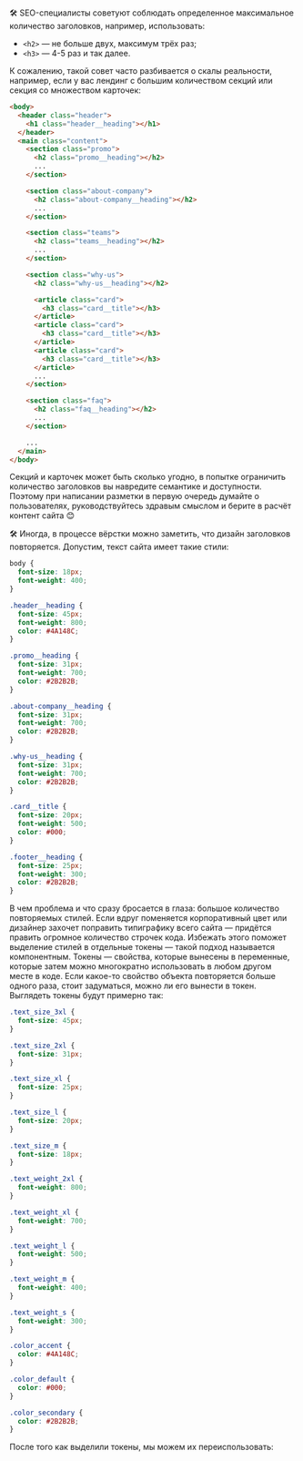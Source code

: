 🛠 SEO-специалисты советуют соблюдать определенное максимальное количество заголовков, например, использовать:
- `<h2>` — не больше двух, максимум трёх раз;
- `<h3>` — 4-5 раз и так далее.

К сожалению, такой совет часто разбивается о скалы реальности, например, если у вас лендинг с большим количеством секций или секция со множеством карточек:

```html
<body>
  <header class="header">
    <h1 class="header__heading"></h1>
  </header>
  <main class="content">
    <section class="promo">
      <h2 class="promo__heading"></h2>
      ...
    </section>

    <section class="about-company">
      <h2 class="about-company__heading"></h2>
      ...
    </section>

    <section class="teams">
      <h2 class="teams__heading"></h2>
      ...
    </section>

    <section class="why-us">
      <h2 class="why-us__heading"></h2>

      <article class="card">
        <h3 class="card__title"></h3>
      </article>
      <article class="card">
        <h3 class="card__title"></h3>
      </article>
      <article class="card">
        <h3 class="card__title"></h3>
      </article>
      ...
    </section>

    <section class="faq">
      <h2 class="faq__heading"></h2>
      ...
    </section>

    ...
  </main>
</body>
```

Секций и карточек может быть сколько угодно, в попытке ограничить количество заголовков вы навредите семантике и доступности. Поэтому при написании разметки в первую очередь думайте о пользователях, руководствуйтесь здравым смыслом и берите в расчёт контент сайта 😊

🛠 Иногда, в процессе вёрстки можно заметить, что дизайн заголовков повторяется. Допустим, текст сайта имеет такие стили:

```css
body {
  font-size: 18px;
  font-weight: 400;
}

.header__heading {
  font-size: 45px;
  font-weight: 800;
  color: #4A148C;
}

.promo__heading {
  font-size: 31px;
  font-weight: 700;
  color: #2B2B2B;
}

.about-company__heading {
  font-size: 31px;
  font-weight: 700;
  color: #2B2B2B;
}

.why-us__heading {
  font-size: 31px;
  font-weight: 700;
  color: #2B2B2B;
}

.card__title {
  font-size: 20px;
  font-weight: 500;
  color: #000;
}

.footer__heading {
  font-size: 25px;
  font-weight: 300;
  color: #2B2B2B;
}
```

В чем проблема и что сразу бросается в глаза: большое количество повторяемых стилей. Если вдруг поменяется корпоративный цвет или дизайнер захочет поправить типиграфику всего сайта — придётся править огромное количество строчек кода. Избежать этого поможет выделение стилей в отдельные токены — такой подход называется компонентным. Токены — свойства, которые вынесены в переменные, которые затем можно многократно использовать в любом другом месте в коде. Если какое-то свойство объекта повторяется больше одного раза, стоит задуматься, можно ли его вынести в токен. Выглядеть токены будут примерно так:

```css
.text_size_3xl {
  font-size: 45px;
}

.text_size_2xl {
  font-size: 31px;
}

.text_size_xl {
  font-size: 25px;
}

.text_size_l {
  font-size: 20px;
}

.text_size_m {
  font-size: 18px;
}

.text_weight_2xl {
  font-weight: 800;
}

.text_weight_xl {
  font-weight: 700;
}

.text_weight_l {
  font-weight: 500;
}

.text_weight_m {
  font-weight: 400;
}

.text_weight_s {
  font-weight: 300;
}

.color_accent {
  color: #4A148C;
}

.color_default {
  color: #000;
}

.color_secondary {
  color: #2B2B2B;
}
```

После того как выделили токены, мы можем их переиспользовать:
